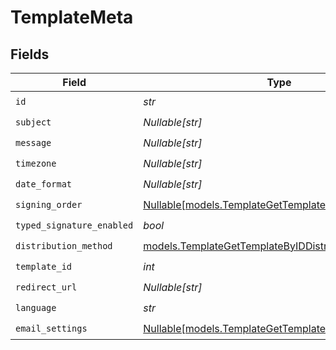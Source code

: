 # TemplateMeta


## Fields

| Field                                                                                                      | Type                                                                                                       | Required                                                                                                   | Description                                                                                                |
| ---------------------------------------------------------------------------------------------------------- | ---------------------------------------------------------------------------------------------------------- | ---------------------------------------------------------------------------------------------------------- | ---------------------------------------------------------------------------------------------------------- |
| `id`                                                                                                       | *str*                                                                                                      | :heavy_check_mark:                                                                                         | N/A                                                                                                        |
| `subject`                                                                                                  | *Nullable[str]*                                                                                            | :heavy_check_mark:                                                                                         | N/A                                                                                                        |
| `message`                                                                                                  | *Nullable[str]*                                                                                            | :heavy_check_mark:                                                                                         | N/A                                                                                                        |
| `timezone`                                                                                                 | *Nullable[str]*                                                                                            | :heavy_check_mark:                                                                                         | N/A                                                                                                        |
| `date_format`                                                                                              | *Nullable[str]*                                                                                            | :heavy_check_mark:                                                                                         | N/A                                                                                                        |
| `signing_order`                                                                                            | [Nullable[models.TemplateGetTemplateByIDSigningOrder]](../models/templategettemplatebyidsigningorder.md)   | :heavy_check_mark:                                                                                         | N/A                                                                                                        |
| `typed_signature_enabled`                                                                                  | *bool*                                                                                                     | :heavy_check_mark:                                                                                         | N/A                                                                                                        |
| `distribution_method`                                                                                      | [models.TemplateGetTemplateByIDDistributionMethod](../models/templategettemplatebyiddistributionmethod.md) | :heavy_check_mark:                                                                                         | N/A                                                                                                        |
| `template_id`                                                                                              | *int*                                                                                                      | :heavy_check_mark:                                                                                         | N/A                                                                                                        |
| `redirect_url`                                                                                             | *Nullable[str]*                                                                                            | :heavy_check_mark:                                                                                         | N/A                                                                                                        |
| `language`                                                                                                 | *str*                                                                                                      | :heavy_check_mark:                                                                                         | N/A                                                                                                        |
| `email_settings`                                                                                           | [Nullable[models.TemplateGetTemplateByIDEmailSettings]](../models/templategettemplatebyidemailsettings.md) | :heavy_check_mark:                                                                                         | N/A                                                                                                        |